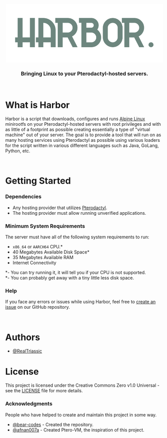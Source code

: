 <div align="center">
  <img alt="Harbor Logo" src=".github/assets/harbor.png" width="500">

  ### Bringing Linux to your Pterodactyl-hosted servers.</div>

&nbsp;

# What is Harbor
Harbor is a script that downloads, configures and runs [Alpine Linux](https://alpinelinux.org) minirootfs on your Pterodactyl-hosted servers with root privileges and with as little of a footprint as possible creating essentially a type of "virtual machine" out of your server. The goal is to provide a tool that will run on as many hosting services using Pterodactyl as possible using various loaders for the script written in various different languages such as Java, GoLang, Python, etc.

&nbsp;

# Getting Started

### Dependencies
* Any hosting provider that utilizes [Pterodactyl](https://pterodactyl.io).
* The hosting provider must allow running unverified applications.

### Minimum System Requirements
The server must have all of the following system requirements to run:
* `x86_64` or `AARCH64` CPU.*
* 40 Megabytes Available Disk Space*
* 35 Megabytes Available RAM
* Internet Connectivity

*- You can try running it, it will tell you if your CPU is not supported. <br />
*- You can probably get away with a tiny little less disk space.

### Help
If you face any errors or issues while using Harbor, feel free to [create an issue](https://github.com/RealTriassic/Harbor/issues/new) on our GitHub repository.

&nbsp;

# Authors
* [@RealTriassic](https://github.com/RealTriassic)

# License
This project is licensed under the Creative Commons Zero v1.0 Universal - see the [LICENSE](LICENSE) file for more details.

### Acknowledgments
People who have helped to create and maintain this project in some way.

* [@bear-codes](https://github.com/bear-codes) - Created the repository.
* [@afnan007a](https://github.com/afnan007a) - Created Ptero-VM, the inspiration of this project.
